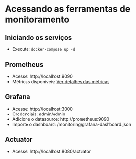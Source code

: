 # Acessando as ferramentas de monitoramento

## Iniciando os serviços
- Execute: `docker-compose up -d`

## Prometheus
- Acesse: http://localhost:9090
- Métricas disponíveis: [Ver detalhes das métricas](prometheus.yml)

## Grafana
- Acesse: http://localhost:3000
- Credenciais: admin/admin
- Adicione o datasource: http://prometheus:9090
- Importe o dashboard: /monitoring/grafana-dashboard.json

## Actuator
- Acesse: http://localhost:8080/actuator
